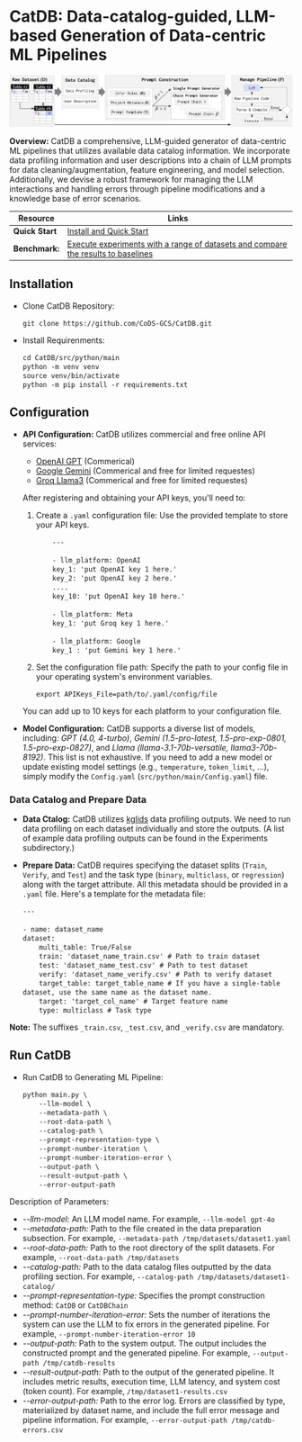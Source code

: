 # CatDB: Data-catalog-guided, LLM-based Generation of Data-centric ML Pipelines

![Overview](images/workflow.png)

**Overview:** CatDB a comprehensive, LLM-guided generator of data-centric ML pipelines that utilizes available data catalog information. We incorporate data profiling information and user descriptions into a chain of LLM prompts for data cleaning/augmentation, feature engineering, and model selection. Additionally, we devise a robust framework for managing the LLM interactions and handling errors through pipeline modifications and a knowledge base of error scenarios.


Resource        | Links
----------------|------
**Quick Start** | [Install and Quick Start](#Installation)
**Benchmark:** | [Execute experiments with a range of datasets and compare the results to baselines](https://github.com/CoDS-GCS/CatDB/tree/main/Experiments)


## Installation
* Clone CatDB Repository:
    ```
    git clone https://github.com/CoDS-GCS/CatDB.git
    ```
* Install Requirenments:
    ```
    cd CatDB/src/python/main
    python -m venv venv
    source venv/bin/activate 
    python -m pip install -r requirements.txt
    ```
## Configuration
- **API Configuration:** CatDB utilizes commercial and free online API services:
    - [OpenAI GPT](https://platform.openai.com/) (Commerical)
    - [Google Gemini](https://aistudio.google.com/) (Commerical and free for limited requestes)
    - [Groq Llama3](https://console.groq.com) (Commerical and free for limited requestes)
    
    After registering and obtaining your API keys, you'll need to: 
    1. Create a `.yaml` configuration file: Use the provided template to store your API keys.
        ```
            ---

            - llm_platform: OpenAI
            key_1: 'put OpenAI key 1 here.'
            key_2: 'put OpenAI key 2 here.'
            ....
            key_10: 'put OpenAI key 10 here.'

            - llm_platform: Meta
            key_1: 'put Groq key 1 here.'

            - llm_platform: Google
            key_1 : 'put Gemini key 1 here.'
        ```
    2. Set the configuration file path: Specify the path to your config file in your operating system's environment variables.
        ```
        export APIKeys_File=path/to/.yaml/config/file
        ```

    
    You can add up to 10 keys for each platform to your configuration file.

- **Model Configuration:** CatDB supports a diverse list of models, including: *GPT (4.0, 4-turbo)*, *Gemini (1.5-pro-latest, 1.5-pro-exp-0801, 1.5-pro-exp-0827)*, and 
*Llama (llama-3.1-70b-versatile, llama3-70b-8192)*. This list is not exhaustive. If you need to add a new model or update existing model settings (e.g., `temperature`, `token_limit`, ...), simply modify the `Config.yaml` (`src/python/main/Config.yaml`) file.     
    
### Data Catalog and Prepare Data
* **Data Ctalog:** CatDB utilizes [kglids](https://github.com/CoDS-GCS/kglids) data profiling outputs. We need to run data profiling on each dataset individually and store the outputs. (A list of example data profiling outputs can be found in the Experiments subdirectory.)
* **Prepare Data:** CatDB requires specifying the dataset splits (`Train`, `Verify`, and `Test`) and the task type (`binary`, `multiclass`, or `regression`) along with the target attribute. All this metadata should be provided in a `.yaml` file. Here's a template for the metadata file:

    ```
    --- 
 
    - name: dataset_name
    dataset:
        multi_table: True/False
        train: 'dataset_name_train.csv' # Path to train dataset
        test: 'dataset_name_test.csv' # Path to test dataset
        verify: 'dataset_name_verify.csv' # Path to verify dataset
        target_table: target_table_name # If you have a single-table dataset, use the same name as the dataset name.
        target: 'target_col_name' # Target feature name
        type: multiclass # Task type
    ```
**Note:** The suffixes `_train.csv`, `_test.csv`, and `_verify.csv` are mandatory.

## Run CatDB
* Run CatDB to Generating ML Pipeline:
    ```
    python main.py \
        --llm-model \ 
        --metadata-path \
        --root-data-path \
        --catalog-path \
        --prompt-representation-type \
        --prompt-number-iteration \
        --prompt-number-iteration-error \
        --output-path \
        --result-output-path \
        --error-output-path
    ```

Description of Parameters:
- *--llm-model:* An LLM model name. For example, `--llm-model gpt-4o`
- *--metadata-path:* Path to the file created in the data preparation subsection. For example, `--metadata-path /tmp/datasets/dataset1.yaml`
- *--root-data-path:* Path to the root directory of the split datasets. For example, `--root-data-path /tmp/datasets`
- *--catalog-path:* Path to the data catalog files outputted by the data profiling section. For example, `--catalog-path /tmp/datasets/dataset1-catalog/`
- *--prompt-representation-type:* Specifies the prompt construction method: `CatDB` or `CatDBChain`
- *--prompt-number-iteration-error:* Sets the number of iterations the system can use the LLM to fix errors in the generated pipeline. For example, `--prompt-number-iteration-error 10`
- *--output-path:* Path to the system output. The output includes the constructed prompt and the generated pipeline. For example, `--output-path /tmp/catdb-results`
- *--result-output-path:* Path to the output of the generated pipeline. It includes metric results, execution time, LLM latency, and system cost (token count). For example, `/tmp/dataset1-results.csv`
- *--error-output-path:* Path to the error log. Errors are classified by type, materialized by dataset name, and include the full error message and pipeline information. For example, `--error-output-path /tmp/catdb-errors.csv`
